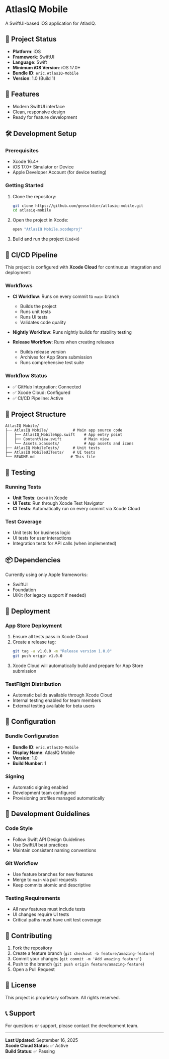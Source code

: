 # AtlasIQ Mobile

A SwiftUI-based iOS application for AtlasIQ.

## 🚀 Project Status

- **Platform**: iOS
- **Framework**: SwiftUI
- **Language**: Swift
- **Minimum iOS Version**: iOS 17.0+
- **Bundle ID**: `eric.AtlasIQ-Mobile`
- **Version**: 1.0 (Build 1)

## 📱 Features

- Modern SwiftUI interface
- Clean, responsive design
- Ready for feature development

## 🛠 Development Setup

### Prerequisites
- Xcode 16.4+
- iOS 17.0+ Simulator or Device
- Apple Developer Account (for device testing)

### Getting Started
1. Clone the repository:
   ```bash
   git clone https://github.com/geosoldier/atlasiq-mobile.git
   cd atlasiq-mobile
   ```

2. Open the project in Xcode:
   ```bash
   open "AtlasIQ Mobile.xcodeproj"
   ```

3. Build and run the project (`Cmd+R`)

## 🔄 CI/CD Pipeline

This project is configured with **Xcode Cloud** for continuous integration and deployment:

### Workflows
- **CI Workflow**: Runs on every commit to `main` branch
  - Builds the project
  - Runs unit tests
  - Runs UI tests
  - Validates code quality

- **Nightly Workflow**: Runs nightly builds for stability testing

- **Release Workflow**: Runs when creating releases
  - Builds release version
  - Archives for App Store submission
  - Runs comprehensive test suite

### Workflow Status
- ✅ GitHub Integration: Connected
- ✅ Xcode Cloud: Configured
- ✅ CI/CD Pipeline: Active

## 📁 Project Structure

```
AtlasIQ Mobile/
├── AtlasIQ Mobile/           # Main app source code
│   ├── AtlasIQ_MobileApp.swift    # App entry point
│   ├── ContentView.swift          # Main view
│   └── Assets.xcassets/           # App assets and icons
├── AtlasIQ MobileTests/      # Unit tests
├── AtlasIQ MobileUITests/    # UI tests
└── README.md                # This file
```

## 🧪 Testing

### Running Tests
- **Unit Tests**: `Cmd+U` in Xcode
- **UI Tests**: Run through Xcode Test Navigator
- **CI Tests**: Automatically run on every commit via Xcode Cloud

### Test Coverage
- Unit tests for business logic
- UI tests for user interactions
- Integration tests for API calls (when implemented)

## 📦 Dependencies

Currently using only Apple frameworks:
- SwiftUI
- Foundation
- UIKit (for legacy support if needed)

## 🚀 Deployment

### App Store Deployment
1. Ensure all tests pass in Xcode Cloud
2. Create a release tag:
   ```bash
   git tag -a v1.0.0 -m "Release version 1.0.0"
   git push origin v1.0.0
   ```
3. Xcode Cloud will automatically build and prepare for App Store submission

### TestFlight Distribution
- Automatic builds available through Xcode Cloud
- Internal testing enabled for team members
- External testing available for beta users

## 🔧 Configuration

### Bundle Configuration
- **Bundle ID**: `eric.AtlasIQ-Mobile`
- **Display Name**: AtlasIQ Mobile
- **Version**: 1.0
- **Build Number**: 1

### Signing
- Automatic signing enabled
- Development team configured
- Provisioning profiles managed automatically

## 📝 Development Guidelines

### Code Style
- Follow Swift API Design Guidelines
- Use SwiftUI best practices
- Maintain consistent naming conventions

### Git Workflow
- Use feature branches for new features
- Merge to `main` via pull requests
- Keep commits atomic and descriptive

### Testing Requirements
- All new features must include tests
- UI changes require UI tests
- Critical paths must have unit test coverage

## 🤝 Contributing

1. Fork the repository
2. Create a feature branch (`git checkout -b feature/amazing-feature`)
3. Commit your changes (`git commit -m 'Add amazing feature'`)
4. Push to the branch (`git push origin feature/amazing-feature`)
5. Open a Pull Request

## 📄 License

This project is proprietary software. All rights reserved.

## 📞 Support

For questions or support, please contact the development team.

---

**Last Updated**: September 16, 2025  
**Xcode Cloud Status**: ✅ Active  
**Build Status**: ✅ Passing









